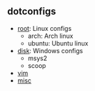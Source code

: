 
## dotconfigs

- [root](./root): Linux configs
    - arch: Arch linux
    - ubuntu: Ubuntu linux
- [disk](./disk): Windows configs
    - msys2
    - scoop
- [vim](./vim)
- [misc](./misc)
